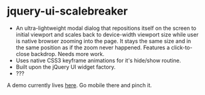 jquery-ui-scalebreaker
============================

- An ultra-lightweight modal dialog that repositions itself on the screen to initial viewport and scales back to device-width viewport size while user is native browser zooming into the page. It stays the same size and in the same position as if the zoom never happened. Features a click-to-close backdrop. Needs more work.
- Uses native CSS3 keyframe animations for it's hide/show routine.
- Built upon the jQuery UI widget factory.
- ???

A demo currently lives [here](http://mystrd.at/testing/jq-scalebreaker/demo/). Go mobile there and pinch it.
